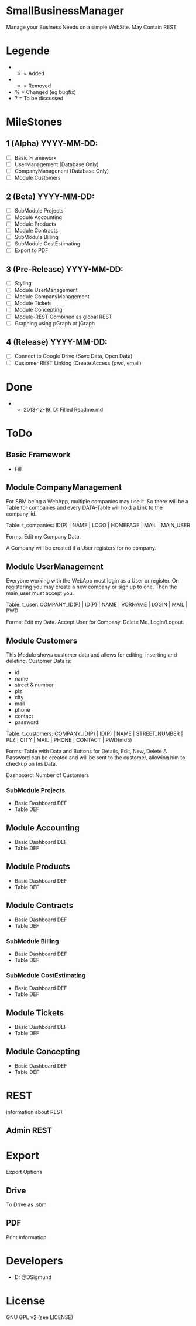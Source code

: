 # SmallBusinessManager

Manage your Business Needs on a simple WebSite. May Contain REST

# Legende
- + = Added
- - = Removed
- % = Changed (eg bugfix)
- ? = To be discussed

# MileStones

## 1 (Alpha) YYYY-MM-DD:
- [ ] Basic Framework
- [ ] UserManagement (Database Only)
- [ ] CompanyManagenent (Database Only)
- [ ] Module Customers

## 2 (Beta) YYYY-MM-DD:
- [ ] SubModule Projects
- [ ] Module Accounting
- [ ] Module Products
- [ ] Module Contracts
- [ ] SubModule Billing
- [ ] SubModule CostEstimating
- [ ] Export to PDF

## 3 (Pre-Release) YYYY-MM-DD:
- [ ] Styling
- [ ] Module UserManagement
- [ ] Module CompanyManagement
- [ ] Module Tickets
- [ ] Module Concepting
- [ ] Module-REST Combined as global REST
- [ ] Graphing using pGraph or jGraph

## 4 (Release) YYYY-MM-DD:
- [ ] Connect to Google Drive (Save Data, Open Data)
- [ ] Customer REST Linking (Create Access (pwd, email)

# Done

- + 2013-12-19: D: Filled Readme.md

# ToDo

## Basic Framework
- Fill

## Module CompanyManagement
For SBM being a WebApp, multiple companies may use it.
So there will be a Table for companies and every DATA-Table will hold a Link to the company_id.

Table:
t_companies: ID(P) | NAME | LOGO | HOMEPAGE | MAIL | MAIN_USER

Forms:
Edit my Company Data.

A Company will be created if a User registers for no company.

## Module UserManagement
Everyone working with the WebApp must login as a User or register.
On registering you may create a new company or sign up to one. Then the main_user must accept you.

Table:
t_user: COMPANY_ID(P) | ID(P) | NAME | VORNAME | LOGIN | MAIL | PWD

Forms:
Edit my Data.
Accept User for Company.
Delete Me.
Login/Logout.

## Module Customers
This Module shows customer data and allows for editing, inserting and deleting.
Customer Data is:
- id
- name
- street & number
- plz
- city
- mail
- phone
- contact 
- password

Table:
t_customers: COMPANY_ID(P) | ID(P) | NAME | STREET_NUMBER | PLZ | CITY | MAIL | PHONE | CONTACT | PWD(md5)

Forms:
Table with Data and Buttons for Details, Edit, New, Delete
A Password can be created and will be sent to the customer, allowing him to checkup on his Data.

Dashboard:
Number of Customers


### SubModule Projects
- Basic Dashboard DEF
- Table DEF

## Module Accounting
- Basic Dashboard DEF
- Table DEF

## Module Products
- Basic Dashboard DEF
- Table DEF

## Module Contracts
- Basic Dashboard DEF
- Table DEF

### SubModule Billing
- Basic Dashboard DEF
- Table DEF

### SubModule CostEstimating
- Basic Dashboard DEF
- Table DEF

## Module Tickets
- Basic Dashboard DEF
- Table DEF

## Module Concepting
- Basic Dashboard DEF
- Table DEF

# REST
information about REST

## Admin REST

# Export
Export Options

## Drive
To Drive as .sbm

## PDF
Print Information 

# Developers
- D: @DSigmund

# License
GNU GPL v2 (see LICENSE)
